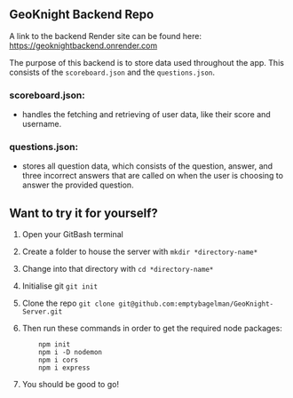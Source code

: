 ## GeoKnight Backend Repo

A link to the backend Render site can be found here: https://geoknightbackend.onrender.com

The purpose of this backend is to store data used throughout the app. This consists of the `scoreboard.json` and the `questions.json`.

### scoreboard.json:
 - handles the fetching and retrieving of user data, like their score and username.

### questions.json:
 - stores all question data, which consists of the question, answer, and three incorrect answers that are called on when the user is choosing to answer the provided question. 

## Want to try it for yourself?

1. Open your GitBash terminal
2. Create a folder to house the server with ```mkdir *directory-name*```
3. Change into that directory with ```cd *directory-name*```
4. Initialise git ```git init```
5. Clone the repo ```git clone git@github.com:emptybagelman/GeoKnight-Server.git```
6. Then run these commands in order to get the required node packages:
    ```
        npm init
        npm i -D nodemon
        npm i cors
        npm i express
    ```

7. You should be good to go!
